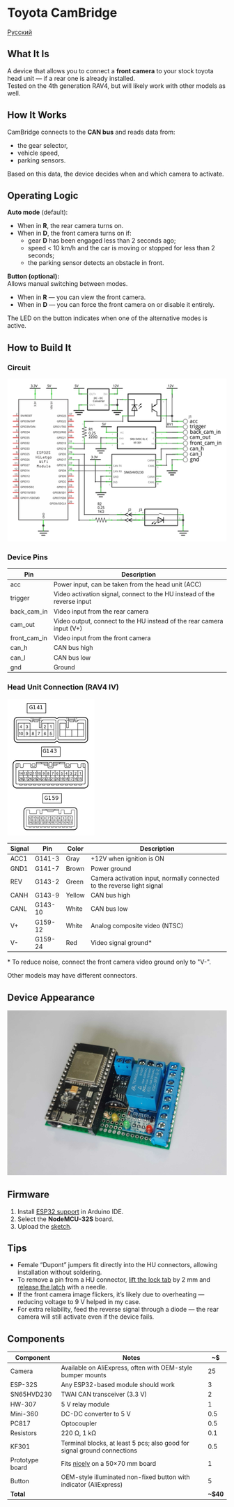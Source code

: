 # Toyota CamBridge
[Русский](README.ru.md)

## What It Is
A device that allows you to connect a **front camera** to your stock toyota head unit — if a rear one is already installed.  
Tested on the 4th generation RAV4, but will likely work with other models as well.

## How It Works
CamBridge connects to the **CAN bus** and reads data from:
- the gear selector,
- vehicle speed,
- parking sensors.

Based on this data, the device decides when and which camera to activate.

## Operating Logic
**Auto mode** (default):
- When in **R**, the rear camera turns on.
- When in **D**, the front camera turns on if:
    - gear **D** has been engaged less than 2 seconds ago;
    - speed < 10 km/h and the car is moving or stopped for less than 2 seconds;
    - the parking sensor detects an obstacle in front.

**Button (optional):**  
Allows manual switching between modes.
- When in **R** — you can view the front camera.
- When in **D** — you can force the front camera on or disable it entirely.

The LED on the button indicates when one of the alternative modes is active.

## How to Build It

### Circuit
![schematic](images/schematic.png)

### Device Pins
| Pin          | Description                                                             |
|--------------|-------------------------------------------------------------------------|
| acc          | Power input, can be taken from the head unit (ACC)                      |
| trigger      | Video activation signal, connect to the HU instead of the reverse input |
| back_cam_in  | Video input from the rear camera                                        |
| cam_out      | Video output, connect to the HU instead of the rear camera input (V+)   |
| front_cam_in | Video input from the front camera                                       |
| can_h        | CAN bus high                                                            |
| can_l        | CAN bus low                                                             |
| gnd          | Ground                                                                  |

### Head Unit Connection (RAV4 IV)

![hu](images/hu_terminals.png)

| Signal | Pin     | Color  | Description                                                             |
|--------|---------|--------|-------------------------------------------------------------------------|
| ACC1   | G141-3  | Gray   | +12V when ignition is ON                                                |
| GND1   | G141-7  | Brown  | Power ground                                                            |
| REV    | G143-2  | Green  | Camera activation input, normally connected to the reverse light signal |
| CANH   | G143-9  | Yellow | CAN bus high                                                            |
| CANL   | G143-10 | White  | CAN bus low                                                             |
| V+     | G159-12 | White  | Analog composite video (NTSC)                                           |
| V-     | G159-24 | Red    | Video signal ground*                                                    |

\* To reduce noise, connect the front camera video ground only to "V-".

Other models may have different connectors.

## Device Appearance
![device](images/device.jpg)

## Firmware
1. Install [ESP32 support](https://docs.espressif.com/projects/arduino-esp32/en/latest/installing.html) in Arduino IDE.
2. Select the **NodeMCU-32S** board.
3. Upload the [sketch](toyota-cambridge.ino).

## Tips
- Female “Dupont” jumpers fit directly into the HU connectors, allowing installation without soldering.
- To remove a pin from a HU connector, [lift the lock tab](images/conn-unlock.jpg) by 2 mm and [release the latch](images/conn-pins.jpg) with a needle.
- If the front camera image flickers, it’s likely due to overheating — reducing voltage to 9 V helped in my case.
- For extra reliability, feed the reverse signal through a diode — the rear camera will still activate even if the device fails.

## Components
| Component       | Notes                                                                    | ~$       |
|-----------------|--------------------------------------------------------------------------|----------|
| Camera          | Available on AliExpress, often with OEM-style bumper mounts              | 25       |
| ESP-32S         | Any ESP32-based module should work                                       | 3        |
| SN65HVD230      | TWAI CAN transceiver (3.3 V)                                             | 2        |
| HW-307          | 5 V relay module                                                         | 1        |
| Mini-360        | DC-DC converter to 5 V                                                   | 0.5      |
| PC817           | Optocoupler                                                              | 0.5      |
| Resistors       | 220 Ω, 1 kΩ                                                              | 0.1      |
| KF301           | Terminal blocks, at least 5 pcs; also good for signal ground connections | 0.5      |
| Prototype board | Fits [nicely](images/in-place.jpg) on a 50×70 mm board                   | 1        |
| Button          | OEM-style illuminated non-fixed button with indicator (AliExpress)       | 5        |
| **Total**       |                                                                          | **~$40** |
